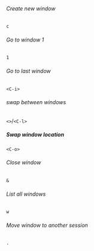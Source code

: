 
###### Create new window
`c`

###### Go to window 1
`1`

###### Go to last window
`<C-i>`

###### swap between windows
`<>`/`<C-l>`

##### Swap window location
`<C-o>`

###### Close window
`&`

###### List all windows
`w`

###### Move window to another session
`.`
